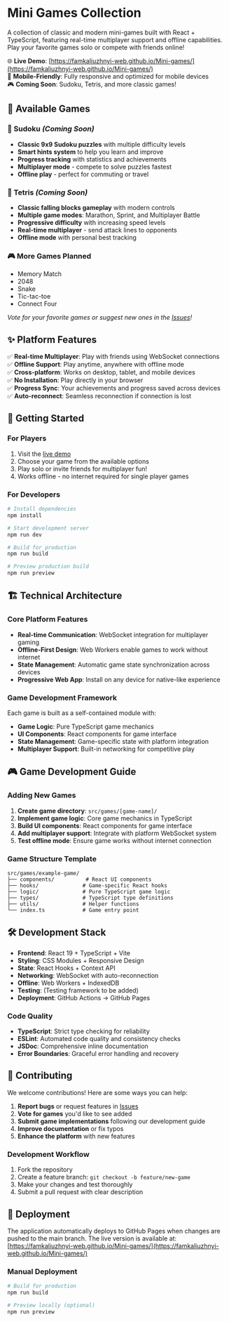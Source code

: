 # Mini Games Collection

A collection of classic and modern mini-games built with React + TypeScript, featuring real-time multiplayer support and offline capabilities. Play your favorite games solo or compete with friends online!

🌐 **Live Demo**: [https://famkaliuzhnyi-web.github.io/Mini-games/](https://famkaliuzhnyi-web.github.io/Mini-games/)  
📱 **Mobile-Friendly**: Fully responsive and optimized for mobile devices  
🎮 **Coming Soon**: Sudoku, Tetris, and more classic games!

## 🎯 Available Games

### 🔢 Sudoku *(Coming Soon)*
- **Classic 9x9 Sudoku puzzles** with multiple difficulty levels
- **Smart hints system** to help you learn and improve
- **Progress tracking** with statistics and achievements
- **Multiplayer mode** - compete to solve puzzles fastest
- **Offline play** - perfect for commuting or travel

### 🧱 Tetris *(Coming Soon)*
- **Classic falling blocks gameplay** with modern controls
- **Multiple game modes**: Marathon, Sprint, and Multiplayer Battle
- **Progressive difficulty** with increasing speed levels
- **Real-time multiplayer** - send attack lines to opponents
- **Offline mode** with personal best tracking

### 🎮 More Games Planned
- Memory Match
- 2048
- Snake
- Tic-tac-toe
- Connect Four

*Vote for your favorite games or suggest new ones in the [Issues](https://github.com/famkaliuzhnyi-web/Mini-games/issues)!*

## ✨ Platform Features

✅ **Real-time Multiplayer**: Play with friends using WebSocket connections  
✅ **Offline Support**: Play anytime, anywhere with offline mode  
✅ **Cross-platform**: Works on desktop, tablet, and mobile devices  
✅ **No Installation**: Play directly in your browser  
✅ **Progress Sync**: Your achievements and progress saved across devices  
✅ **Auto-reconnect**: Seamless reconnection if connection is lost  

## 🚀 Getting Started

### For Players
1. Visit the [live demo](https://famkaliuzhnyi-web.github.io/Mini-games/)
2. Choose your game from the available options
3. Play solo or invite friends for multiplayer fun!
4. Works offline - no internet required for single player games

### For Developers
```bash
# Install dependencies
npm install

# Start development server  
npm run dev

# Build for production
npm run build

# Preview production build
npm run preview
```

## 🏗️ Technical Architecture

### Core Platform Features
- **Real-time Communication**: WebSocket integration for multiplayer gaming
- **Offline-First Design**: Web Workers enable games to work without internet
- **State Management**: Automatic game state synchronization across devices
- **Progressive Web App**: Install on any device for native-like experience

### Game Development Framework
Each game is built as a self-contained module with:
- **Game Logic**: Pure TypeScript game mechanics
- **UI Components**: React components for game interface  
- **State Management**: Game-specific state with platform integration
- **Multiplayer Support**: Built-in networking for competitive play

## 🎮 Game Development Guide

### Adding New Games
1. **Create game directory**: `src/games/[game-name]/`
2. **Implement game logic**: Core game mechanics in TypeScript
3. **Build UI components**: React components for game interface
4. **Add multiplayer support**: Integrate with platform WebSocket system
5. **Test offline mode**: Ensure game works without internet connection

### Game Structure Template
```
src/games/example-game/
├── components/          # React UI components
├── hooks/              # Game-specific React hooks  
├── logic/              # Pure TypeScript game logic
├── types/              # TypeScript type definitions
├── utils/              # Helper functions
└── index.ts            # Game entry point
```

## 🛠️ Development Stack

- **Frontend**: React 19 + TypeScript + Vite
- **Styling**: CSS Modules + Responsive Design  
- **State**: React Hooks + Context API
- **Networking**: WebSocket with auto-reconnection
- **Offline**: Web Workers + IndexedDB
- **Testing**: (Testing framework to be added)
- **Deployment**: GitHub Actions → GitHub Pages

### Code Quality
- **TypeScript**: Strict type checking for reliability
- **ESLint**: Automated code quality and consistency checks
- **JSDoc**: Comprehensive inline documentation
- **Error Boundaries**: Graceful error handling and recovery

## 📝 Contributing

We welcome contributions! Here are some ways you can help:

1. **Report bugs** or request features in [Issues](https://github.com/famkaliuzhnyi-web/Mini-games/issues)
2. **Vote for games** you'd like to see added
3. **Submit game implementations** following our development guide
4. **Improve documentation** or fix typos
5. **Enhance the platform** with new features

### Development Workflow
1. Fork the repository
2. Create a feature branch: `git checkout -b feature/new-game`
3. Make your changes and test thoroughly  
4. Submit a pull request with clear description

## 🚀 Deployment

The application automatically deploys to GitHub Pages when changes are pushed to the main branch. The live version is available at: [https://famkaliuzhnyi-web.github.io/Mini-games/](https://famkaliuzhnyi-web.github.io/Mini-games/)

### Manual Deployment
```bash
# Build for production
npm run build

# Preview locally (optional)  
npm run preview
```
